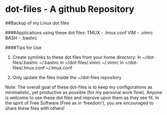 # dot-files - A github Repository
##Backup of my Linux dot files

####Applications using these dot files:
	TMUX - .tmux.conf
	VIM - .vimrc
	BASH - .bashrc

####Tips for Use
1) Create symlinks to these dot files from your home directory:
	ln ~/dot-files/.bashrc ~/.bashrc
	ln ~/dot-files/.vimrc ~/.vimrc
	ln ~/dot-files/.tmux.conf ~/.tmux.conf

2) Only update the files inside the ~/dot-files repository


Note: The overall goal of these dot-files is to keep my configurations as minimalistic, yet productive as possible (for my personal work flow). Anyone is welcome to use these dot files and improve upon them as they see fit. In the spirit of Free Software (Free as in 'freedom'), you are encouraged to share these files with others!
